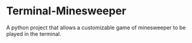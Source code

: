 # Terminal-Minesweeper
A python project that allows a customizable game of minesweeper to be played in the terminal.
